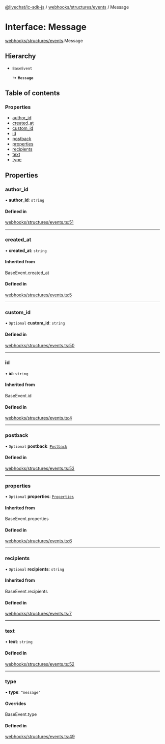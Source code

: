 [@livechat/lc-sdk-js](../README.md) / [webhooks/structures/events](../modules/webhooks_structures_events.md) / Message

# Interface: Message

[webhooks/structures/events](../modules/webhooks_structures_events.md).Message

## Hierarchy

- `BaseEvent`

  ↳ **`Message`**

## Table of contents

### Properties

- [author\_id](webhooks_structures_events.Message.md#author_id)
- [created\_at](webhooks_structures_events.Message.md#created_at)
- [custom\_id](webhooks_structures_events.Message.md#custom_id)
- [id](webhooks_structures_events.Message.md#id)
- [postback](webhooks_structures_events.Message.md#postback)
- [properties](webhooks_structures_events.Message.md#properties)
- [recipients](webhooks_structures_events.Message.md#recipients)
- [text](webhooks_structures_events.Message.md#text)
- [type](webhooks_structures_events.Message.md#type)

## Properties

### author\_id

• **author\_id**: `string`

#### Defined in

[webhooks/structures/events.ts:51](https://github.com/livechat/lc-sdk-js/blob/5f5afdd/src/webhooks/structures/events.ts#L51)

___

### created\_at

• **created\_at**: `string`

#### Inherited from

BaseEvent.created\_at

#### Defined in

[webhooks/structures/events.ts:5](https://github.com/livechat/lc-sdk-js/blob/5f5afdd/src/webhooks/structures/events.ts#L5)

___

### custom\_id

• `Optional` **custom\_id**: `string`

#### Defined in

[webhooks/structures/events.ts:50](https://github.com/livechat/lc-sdk-js/blob/5f5afdd/src/webhooks/structures/events.ts#L50)

___

### id

• **id**: `string`

#### Inherited from

BaseEvent.id

#### Defined in

[webhooks/structures/events.ts:4](https://github.com/livechat/lc-sdk-js/blob/5f5afdd/src/webhooks/structures/events.ts#L4)

___

### postback

• `Optional` **postback**: [`Postback`](webhooks_structures_events.Postback.md)

#### Defined in

[webhooks/structures/events.ts:53](https://github.com/livechat/lc-sdk-js/blob/5f5afdd/src/webhooks/structures/events.ts#L53)

___

### properties

• `Optional` **properties**: [`Properties`](webhooks_structures_structures.Properties.md)

#### Inherited from

BaseEvent.properties

#### Defined in

[webhooks/structures/events.ts:6](https://github.com/livechat/lc-sdk-js/blob/5f5afdd/src/webhooks/structures/events.ts#L6)

___

### recipients

• `Optional` **recipients**: `string`

#### Inherited from

BaseEvent.recipients

#### Defined in

[webhooks/structures/events.ts:7](https://github.com/livechat/lc-sdk-js/blob/5f5afdd/src/webhooks/structures/events.ts#L7)

___

### text

• **text**: `string`

#### Defined in

[webhooks/structures/events.ts:52](https://github.com/livechat/lc-sdk-js/blob/5f5afdd/src/webhooks/structures/events.ts#L52)

___

### type

• **type**: ``"message"``

#### Overrides

BaseEvent.type

#### Defined in

[webhooks/structures/events.ts:49](https://github.com/livechat/lc-sdk-js/blob/5f5afdd/src/webhooks/structures/events.ts#L49)
